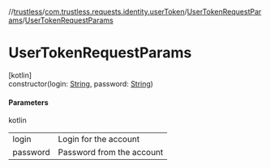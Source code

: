 //[trustless](../../../index.md)/[com.trustless.requests.identity.userToken](../index.md)/[UserTokenRequestParams](index.md)/[UserTokenRequestParams](-user-token-request-params.md)

# UserTokenRequestParams

[kotlin]\
constructor(login: [String](https://kotlinlang.org/api/latest/jvm/stdlib/kotlin/-string/index.html), password: [String](https://kotlinlang.org/api/latest/jvm/stdlib/kotlin/-string/index.html))

#### Parameters

kotlin

| | |
|---|---|
| login | Login for the account |
| password | Password from the account |
